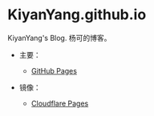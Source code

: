 # KiyanYang.github.io

KiyanYang's Blog. 杨可的博客。

- 主要：

  - [GitHub Pages](https://kiyanyang.github.io/)

- 镜像：

  - [Cloudflare Pages](https://kiyanyang.pages.dev)
